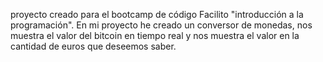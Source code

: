 proyecto creado para el bootcamp de código Facilito "introducción a la programación".
En mi proyecto he creado un conversor de monedas, nos muestra el valor del bitcoin en tiempo real y nos muestra el valor en la cantidad de euros que deseemos saber.